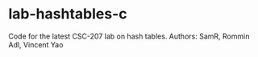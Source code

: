 lab-hashtables-c
================

Code for the latest CSC-207 lab on hash tables.
Authors: SamR, Rommin Adl, Vincent Yao
